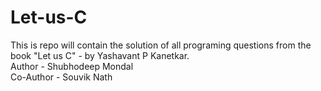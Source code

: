# Let-us-C
This is repo will contain the solution of all programing questions from the book "Let us C" - by Yashavant P Kanetkar.
<br>
Author - Shubhodeep Mondal
<br>
Co-Author - Souvik Nath
